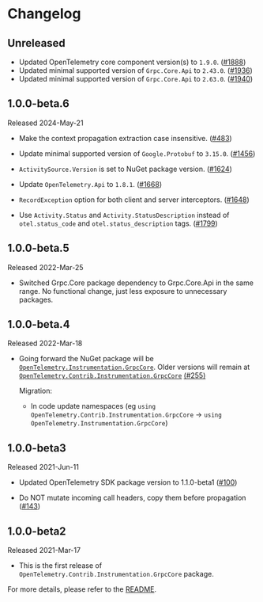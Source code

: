 # Changelog

## Unreleased

* Updated OpenTelemetry core component version(s) to `1.9.0`.
  ([#1888](https://github.com/open-telemetry/opentelemetry-dotnet-contrib/pull/1888))
* Updated minimal supported version of `Grpc.Core.Api` to `2.43.0`.
  ([#1936](https://github.com/open-telemetry/opentelemetry-dotnet-contrib/pull/1936))
* Updated minimal supported version of `Grpc.Core.Api` to `2.63.0`.
  ([#1940](https://github.com/open-telemetry/opentelemetry-dotnet-contrib/pull/1940))

## 1.0.0-beta.6

Released 2024-May-21

* Make the context propagation extraction case insensitive.
  ([#483](https://github.com/open-telemetry/opentelemetry-dotnet-contrib/pull/483))

* Update minimal supported  version of `Google.Protobuf` to `3.15.0`.
  ([#1456](https://github.com/open-telemetry/opentelemetry-dotnet-contrib/pull/1456))

* `ActivitySource.Version` is set to NuGet package version.
  ([#1624](https://github.com/open-telemetry/opentelemetry-dotnet-contrib/pull/1624))

* Update `OpenTelemetry.Api` to `1.8.1`.
  ([#1668](https://github.com/open-telemetry/opentelemetry-dotnet-contrib/pull/1668))

* `RecordException` option for both client and server interceptors.
  ([#1648](https://github.com/open-telemetry/opentelemetry-dotnet-contrib/pull/1648))

* Use `Activity.Status` and `Activity.StatusDescription`
  instead of `otel.status_code` and `otel.status_description` tags.
  ([#1799](https://github.com/open-telemetry/opentelemetry-dotnet-contrib/pull/1799))

## 1.0.0-beta.5

Released 2022-Mar-25

* Switched Grpc.Core package dependency to Grpc.Core.Api in the same range.
  No functional change, just less exposure to unnecessary packages.

## 1.0.0-beta.4

Released 2022-Mar-18

* Going forward the NuGet package will be
  [`OpenTelemetry.Instrumentation.GrpcCore`](https://www.nuget.org/packages/OpenTelemetry.Instrumentation.GrpcCore).
  Older versions will remain at
  [`OpenTelemetry.Contrib.Instrumentation.GrpcCore`](https://www.nuget.org/packages/OpenTelemetry.Contrib.Instrumentation.GrpcCore)
  [(#255)](https://github.com/open-telemetry/opentelemetry-dotnet-contrib/pull/255)

  Migration:

  * In code update namespaces (eg `using
    OpenTelemetry.Contrib.Instrumentation.GrpcCore` -> `using
    OpenTelemetry.Instrumentation.GrpcCore`)

## 1.0.0-beta3

Released 2021-Jun-11

* Updated OpenTelemetry SDK package version to 1.1.0-beta1
  ([#100](https://github.com/open-telemetry/opentelemetry-dotnet-contrib/pull/100))

* Do NOT mutate incoming call headers, copy them before propagation
  ([#143](https://github.com/open-telemetry/opentelemetry-dotnet-contrib/pull/143))

## 1.0.0-beta2

Released 2021-Mar-17

* This is the first release of `OpenTelemetry.Contrib.Instrumentation.GrpcCore`
  package.

For more details, please refer to the [README](README.md).
